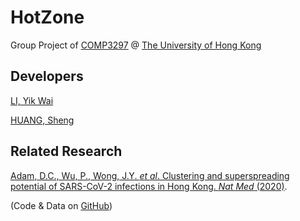 # HotZone
Group Project of [COMP3297](https://www.cs.hku.hk/index.php/programmes/course-offered?infile=2019/comp3297.html "COMP3297 Software engineering [Section 1A, 2020]") @ [The University of Hong Kong](https://www.hku.hk/)

## Developers
[LI, Yik Wai](https://github.com/liyikwai)

[HUANG, Sheng](https://github.com/vicw0ng-hk)

## Related Research
[Adam, D.C., Wu, P., Wong, J.Y. *et al*. Clustering and superspreading potential of SARS-CoV-2 infections in Hong Kong. *Nat Med* (2020)](https://www.nature.com/articles/s41591-020-1092-0).

(Code & Data on [GitHub](https://github.com/dcadam/covid-19-sse))
